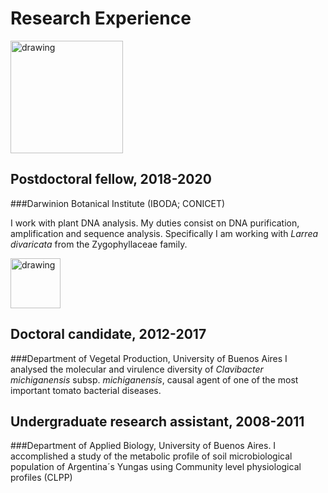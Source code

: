 # Research Experience

[<img src="https://user-images.githubusercontent.com/57723790/68870719-14cf7980-06da-11ea-813f-24efc025dc4d.png" alt="drawing" width="180"/>](http://www.darwin.edu.ar/)

## Postdoctoral fellow,	2018-2020
###Darwinion Botanical Institute (IBODA; CONICET)

I work with plant DNA analysis. My duties consist on DNA purification, amplification and sequence analysis. Specifically I am working with *Larrea divaricata* from the Zygophyllaceae family.


[<img src="https://user-images.githubusercontent.com/57723790/68878076-df308d80-06e5-11ea-9c43-541764df019c.png" alt="drawing" width="80"/>](https://agro.uba.ar/departamentos/biologia)

## Doctoral candidate, 	2012-2017
###Department of Vegetal Production, University of Buenos Aires
I analysed the molecular and virulence diversity of *Clavibacter michiganensis* subsp. *michiganensis*, causal agent of one of the most important tomato bacterial diseases.

## Undergraduate research assistant,	2008-2011

###Department of Applied Biology, University of Buenos Aires.
I accomplished a study of the metabolic profile of soil microbiological population of Argentina´s Yungas using Community level physiological profiles (CLPP)

